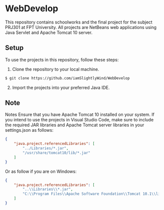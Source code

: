 # WebDevelop

This repository contains schoolworks and the final project for the subject PRJ301 at FPT University. All projects are NetBeans web applications using Java Servlet and Apache Tomcat 10 server.

## Setup

To use the projects in this repository, follow these steps:

1. Clone the repository to your local machine.

```bash
$ git clone https://github.com/iamSlightlyWind/WebDevelop
```

2. Import the projects into your preferred Java IDE.

## Note
Notes
Ensure that you have Apache Tomcat 10 installed on your system.
If you intend to use the projects in Visual Studio Code, make sure to include the required JAR libraries and Apache Tomcat server libraries in your settings.json as follows:
```json
{
    "java.project.referencedLibraries": [
        "../Libraries/*.jar",
        "/usr/share/tomcat10/lib/*.jar"
    ]
}
```
Or as follow if you are on Windows:
```json
{
    "java.project.referencedLibraries": [
        "..\\Libraries\\*.jar",
        "C:\\Program Files\\Apache Software Foundation\\Tomcat 10.1\\lib\\*.jar"
    ]
}
```
